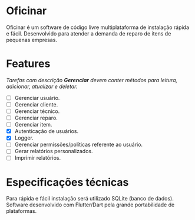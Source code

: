 # Oficinar

Oficinar é um software de código livre multiplataforma de instalação rápida e fácil. Desenvolvido para atender a demanda de reparo de itens de pequenas empresas.

# Features
*Tarefas com descrição **Gerenciar** devem conter métodos para leitura, adicionar, atualizar e deletar.*

- [ ] Gerenciar usuário.
- [ ] Gerenciar cliente.
- [ ] Gerenciar técnico.
- [ ] Gerenciar reparo.
- [ ] Gerenciar item.
- [x] Autenticação de usuários.
- [x] Logger.
- [ ] Gerenciar permissões/políticas referente ao usuário.
- [ ] Gerar relatórios personalizados.
- [ ] Imprimir relatórios.

# Especificações técnicas
Para rápida e fácil instalação será utilizado SQLite (banco de dados). Software desenvolvido com Flutter/Dart pela grande portabilidade de plataformas. 